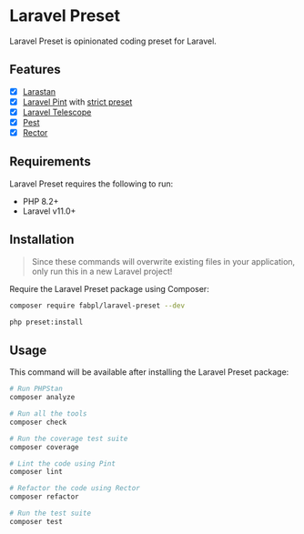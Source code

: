 # Laravel Preset

Laravel Preset is opinionated coding preset for Laravel.

## Features

- [x] [Larastan](https://github.com/larastan/larastan)
- [x] [Laravel Pint](https://laravel.com/docs/11.x/pint) with [strict preset](https://github.com/nunomaduro/pint-strict-preset)
- [x] [Laravel Telescope](https://laravel.com/docs/11.x/telescope)
- [x] [Pest](https://pestphp.com/)
- [x] [Rector](https://getrector.com/)

## Requirements

Laravel Preset requires the following to run:

- PHP 8.2+
- Laravel v11.0+

## Installation

> Since these commands will overwrite existing files in your application, only run this in a new Laravel project!

Require the Laravel Preset package using Composer:

```bash
composer require fabpl/laravel-preset --dev

php preset:install
```

## Usage

This command will be available after installing the Laravel Preset package:

```bash
# Run PHPStan
composer analyze

# Run all the tools
composer check

# Run the coverage test suite
composer coverage

# Lint the code using Pint
composer lint

# Refactor the code using Rector
composer refactor

# Run the test suite
composer test
```